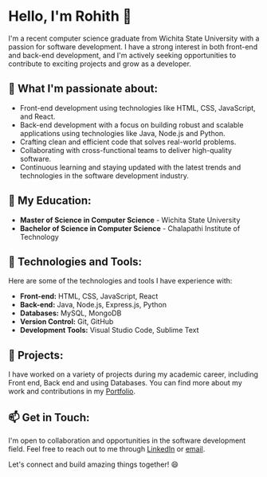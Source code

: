 # Hello, I'm Rohith 👋

I'm a recent computer science graduate from Wichita State University with a passion for software development. I have a strong interest in both front-end and back-end development, and I'm actively seeking opportunities to contribute to exciting projects and grow as a developer.

## 🚀 What I'm passionate about:

- Front-end development using technologies like HTML, CSS, JavaScript, and React.
- Back-end development with a focus on building robust and scalable applications using technologies like Java, Node.js and Python.
- Crafting clean and efficient code that solves real-world problems.
- Collaborating with cross-functional teams to deliver high-quality software.
- Continuous learning and staying updated with the latest trends and technologies in the software development industry.

## 💼 My Education:

- **Master of Science in Computer Science** - Wichita State University
- **Bachelor of Science in Computer Science** - Chalapathi Institute of Technology

## 🔧 Technologies and Tools:

Here are some of the technologies and tools I have experience with:

- **Front-end:** HTML, CSS, JavaScript, React
- **Back-end:** Java, Node.js, Express.js, Python
- **Databases:** MySQL, MongoDB
- **Version Control:** Git, GitHub
- **Development Tools:** Visual Studio Code, Sublime Text

## 🌟 Projects:

I have worked on a variety of projects during my academic career, including Front end, Back end and using Databases. You can find more about my work and contributions in my [Portfolio](link-to-portfolio).

## 📫 Get in Touch:

I'm open to collaboration and opportunities in the software development field. Feel free to reach out to me through [LinkedIn](https://www.linkedin.com/in/rohithkurapati/) or [email](kurapati.rohitraju551@gmail.com).

Let's connect and build amazing things together! 😄

